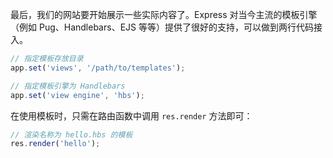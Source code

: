 最后，我们的网站要开始展示一些实际内容了。Express 对当今主流的模板引擎（例如 Pug、Handlebars、EJS 等等）提供了很好的支持，可以做到两行代码接入。


```js
// 指定模板存放目录
app.set('views', '/path/to/templates');

// 指定模板引擎为 Handlebars
app.set('view engine', 'hbs');
```


在使用模板时，只需在路由函数中调用 `res.render` 方法即可：


```js
// 渲染名称为 hello.hbs 的模板
res.render('hello');
```